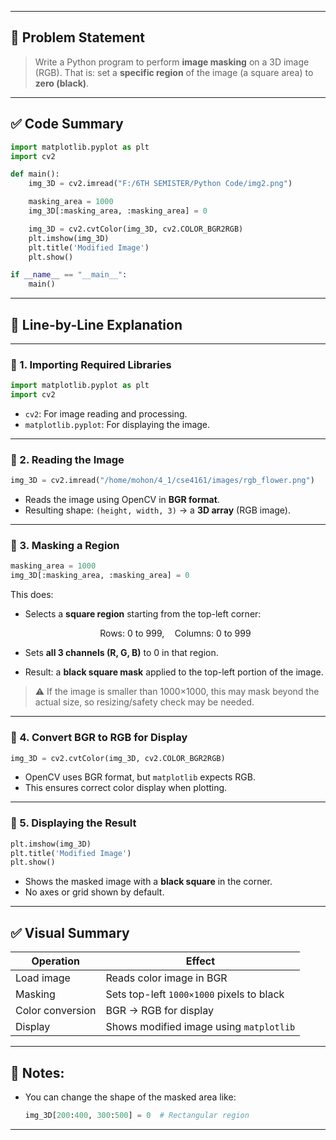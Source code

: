 
---

## 📝 **Problem Statement**

> Write a Python program to perform **image masking** on a 3D image (RGB).
> That is: set a **specific region** of the image (a square area) to **zero (black)**.

---

## ✅ **Code Summary**

```python
import matplotlib.pyplot as plt
import cv2

def main():
    img_3D = cv2.imread("F:/6TH SEMISTER/Python Code/img2.png")

    masking_area = 1000
    img_3D[:masking_area, :masking_area] = 0    

    img_3D = cv2.cvtColor(img_3D, cv2.COLOR_BGR2RGB)
    plt.imshow(img_3D)
    plt.title('Modified Image')
    plt.show()

if __name__ == "__main__":
    main()
```

---

## 📄 **Line-by-Line Explanation**

---

### 🔹 1. **Importing Required Libraries**

```python
import matplotlib.pyplot as plt
import cv2
```

* `cv2`: For image reading and processing.
* `matplotlib.pyplot`: For displaying the image.

---

### 🔹 2. **Reading the Image**

```python
img_3D = cv2.imread("/home/mohon/4_1/cse4161/images/rgb_flower.png")
```

* Reads the image using OpenCV in **BGR format**.
* Resulting shape: `(height, width, 3)` → a **3D array** (RGB image).

---

### 🔹 3. **Masking a Region**

```python
masking_area = 1000
img_3D[:masking_area, :masking_area] = 0
```

This does:

* Selects a **square region** starting from the top-left corner:

  $$
  \text{Rows: } 0 \text{ to } 999,\quad \text{Columns: } 0 \text{ to } 999
  $$
* Sets **all 3 channels (R, G, B)** to 0 in that region.
* Result: a **black square mask** applied to the top-left portion of the image.

> ⚠️ If the image is smaller than 1000×1000, this may mask beyond the actual size, so resizing/safety check may be needed.

---

### 🔹 4. **Convert BGR to RGB for Display**

```python
img_3D = cv2.cvtColor(img_3D, cv2.COLOR_BGR2RGB)
```

* OpenCV uses BGR format, but `matplotlib` expects RGB.
* This ensures correct color display when plotting.

---

### 🔹 5. **Displaying the Result**

```python
plt.imshow(img_3D)
plt.title('Modified Image')
plt.show()
```

* Shows the masked image with a **black square** in the corner.
* No axes or grid shown by default.

---

## ✅ **Visual Summary**

| Operation        | Effect                                    |
| ---------------- | ----------------------------------------- |
| Load image       | Reads color image in BGR                  |
| Masking          | Sets top-left `1000×1000` pixels to black |
| Color conversion | BGR → RGB for display                     |
| Display          | Shows modified image using `matplotlib`   |

---

## 🧠 Notes:

* You can change the shape of the masked area like:

  ```python
  img_3D[200:400, 300:500] = 0  # Rectangular region
  ```

---



